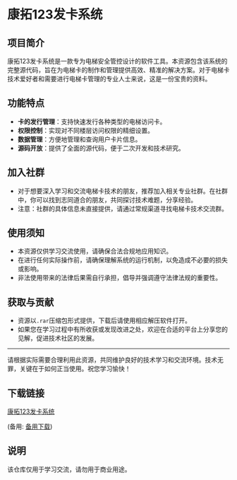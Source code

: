 # 康拓123发卡系统

## 项目简介
康拓123发卡系统是一款专为电梯安全管控设计的软件工具。本资源包含该系统的完整源代码，旨在为电梯卡的制作和管理提供高效、精准的解决方案。对于电梯卡技术爱好者和需要进行电梯卡管理的专业人士来说，这是一份宝贵的资料。

## 功能特点
- **卡的发行管理**：支持快速发行各种类型的电梯访问卡。
- **权限控制**：实现对不同楼层访问权限的精细设置。
- **数据管理**：方便地管理和查询用户卡片信息。
- **源码开放**：提供了全面的源代码，便于二次开发和技术研究。

## 加入社群
- 对于想要深入学习和交流电梯卡技术的朋友，推荐加入相关专业社群。在社群中，你可以找到志同道合的朋友，共同探讨技术难题，分享经验。
- 注意：社群的具体信息未直接提供，请通过常规渠道寻找电梯卡技术交流群。

## 使用须知
- 本资源仅供学习交流使用，请确保合法合规地应用知识。
- 在进行任何实际操作前，请确保理解系统的运行机制，以免造成不必要的损失或影响。
- 非法使用带来的法律后果需自行承担，倡导并强调遵守法律法规的重要性。

## 获取与贡献
- 资源以`.rar`压缩包形式提供，下载后请使用相应解压软件打开。
- 如果您在学习过程中有所收获或发现改进之处，欢迎在合适的平台上分享您的见解，促进技术社区的发展。

---

请根据实际需要合理利用此资源，共同维护良好的技术学习和交流环境。技术无罪，关键在于如何正当使用。祝您学习愉快！

## 下载链接
[康拓123发卡系统](https://pan.quark.cn/s/7f4c915678d7) 

(备用: [备用下载](https://pan.baidu.com/s/1Fb0sWEdvwXEeYsQCOmQVog?pwd=1234))

## 说明

该仓库仅用于学习交流，请勿用于商业用途。
